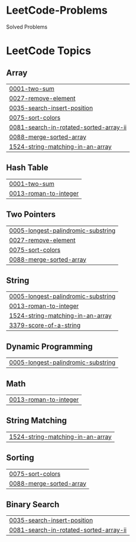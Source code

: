 # LeetCode-Problems
Solved Problems

<!---LeetCode Topics Start-->
# LeetCode Topics
## Array
|  |
| ------- |
| [0001-two-sum](https://github.com/devaharshavardhan/LeetCode-Problems/tree/master/0001-two-sum) |
| [0027-remove-element](https://github.com/devaharshavardhan/LeetCode-Problems/tree/master/0027-remove-element) |
| [0035-search-insert-position](https://github.com/devaharshavardhan/LeetCode-Problems/tree/master/0035-search-insert-position) |
| [0075-sort-colors](https://github.com/devaharshavardhan/LeetCode-Problems/tree/master/0075-sort-colors) |
| [0081-search-in-rotated-sorted-array-ii](https://github.com/devaharshavardhan/LeetCode-Problems/tree/master/0081-search-in-rotated-sorted-array-ii) |
| [0088-merge-sorted-array](https://github.com/devaharshavardhan/LeetCode-Problems/tree/master/0088-merge-sorted-array) |
| [1524-string-matching-in-an-array](https://github.com/devaharshavardhan/LeetCode-Problems/tree/master/1524-string-matching-in-an-array) |
## Hash Table
|  |
| ------- |
| [0001-two-sum](https://github.com/devaharshavardhan/LeetCode-Problems/tree/master/0001-two-sum) |
| [0013-roman-to-integer](https://github.com/devaharshavardhan/LeetCode-Problems/tree/master/0013-roman-to-integer) |
## Two Pointers
|  |
| ------- |
| [0005-longest-palindromic-substring](https://github.com/devaharshavardhan/LeetCode-Problems/tree/master/0005-longest-palindromic-substring) |
| [0027-remove-element](https://github.com/devaharshavardhan/LeetCode-Problems/tree/master/0027-remove-element) |
| [0075-sort-colors](https://github.com/devaharshavardhan/LeetCode-Problems/tree/master/0075-sort-colors) |
| [0088-merge-sorted-array](https://github.com/devaharshavardhan/LeetCode-Problems/tree/master/0088-merge-sorted-array) |
## String
|  |
| ------- |
| [0005-longest-palindromic-substring](https://github.com/devaharshavardhan/LeetCode-Problems/tree/master/0005-longest-palindromic-substring) |
| [0013-roman-to-integer](https://github.com/devaharshavardhan/LeetCode-Problems/tree/master/0013-roman-to-integer) |
| [1524-string-matching-in-an-array](https://github.com/devaharshavardhan/LeetCode-Problems/tree/master/1524-string-matching-in-an-array) |
| [3379-score-of-a-string](https://github.com/devaharshavardhan/LeetCode-Problems/tree/master/3379-score-of-a-string) |
## Dynamic Programming
|  |
| ------- |
| [0005-longest-palindromic-substring](https://github.com/devaharshavardhan/LeetCode-Problems/tree/master/0005-longest-palindromic-substring) |
## Math
|  |
| ------- |
| [0013-roman-to-integer](https://github.com/devaharshavardhan/LeetCode-Problems/tree/master/0013-roman-to-integer) |
## String Matching
|  |
| ------- |
| [1524-string-matching-in-an-array](https://github.com/devaharshavardhan/LeetCode-Problems/tree/master/1524-string-matching-in-an-array) |
## Sorting
|  |
| ------- |
| [0075-sort-colors](https://github.com/devaharshavardhan/LeetCode-Problems/tree/master/0075-sort-colors) |
| [0088-merge-sorted-array](https://github.com/devaharshavardhan/LeetCode-Problems/tree/master/0088-merge-sorted-array) |
## Binary Search
|  |
| ------- |
| [0035-search-insert-position](https://github.com/devaharshavardhan/LeetCode-Problems/tree/master/0035-search-insert-position) |
| [0081-search-in-rotated-sorted-array-ii](https://github.com/devaharshavardhan/LeetCode-Problems/tree/master/0081-search-in-rotated-sorted-array-ii) |
<!---LeetCode Topics End-->